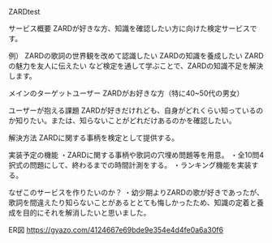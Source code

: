 ZARDtest

サービス概要
ZARDが好きな方、知識を確認したい方に向けた検定サービスです。

例） ZARDの歌詞の世界観を改めて認識したい ZARDの知識を養成したい ZARDの魅力を友人に伝えたい
    など検定を通して学ぶことで、ZARDの知識不足を解決します。


メインのターゲットユーザー
ZARDがお好きな方（特に40~50代の男女）

ユーザーが抱える課題
ZARDが好きだけれども、自身がどれくらい知っているのか知りたい。または、知らないことがどれだけあるのかを確認したい。

解決方法
ZARDに関する事柄を検定として提供する。

実装予定の機能
・ZARDに関する事柄や歌詞の穴埋め問題等を用意。 
・全10問4択式の問題にして、終わるまでの時間計測をする。
・ランキング機能を実装する。

なぜこのサービスを作りたいのか？
・幼少期よりZARDの歌が好きであったが、歌詞を間違えたり知らないことがあるととても悔しかったため、知識の定着と養成を目的にそれを解消したいと思いました。

ER図
https://gyazo.com/4124667e69bde9e354e4d4fe0a6a30f6